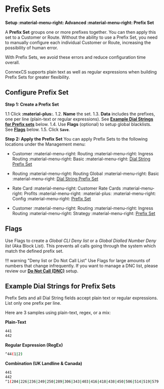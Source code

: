 # Prefix Sets

**Setup :material-menu-right: Advanced :material-menu-right: Prefix Set**

A **Prefix Set** groups one or more prefixes together. You can then apply this set to a Customer or Route. Without the ability to use a Prefix Set, you need to manually configure each individual Customer or Route, increasing the possibility of human error.

With Prefix Sets, we avoid these errors and reduce configuration time overall.

ConnexCS supports plain text as well as regular expressions when building Prefix Sets for greater flexibility.

## Configure Prefix Set

**Step 1: Create a Prefix Set**

1.1 Click **:material-plus:**.
1.2. **Name** the set.
1.3. **Data** includes the prefixes, one per line (plain-text or regular expressions). See [**Example Dial Strings for Prefix sets**](/setup/advanced/prefix-set/#example-dial-strings-for-prefix-sets) below.
1.4. Use **Flags** (optional) to setup global blacklists. See [**Flags**](/setup/advanced/prefix-set/#flags) below.
1.5. Click **`Save`**.

**Step 2: Apply the Prefix Set**
You can apply Prefix Sets to the following locations under the Management menu:

+ Customer :material-menu-right: Routing :material-menu-right: Ingress Routing :material-menu-right: Basic :material-menu-right: [Dial String Prefix Set](https://docs.connexcs.com/customer/routing/#basic)

+ Routing :material-menu-right: Routing Global :material-menu-right: Basic :material-menu-right: [Dial String Prefix Set](https://docs.connexcs.com/global-routing/)

+ Rate Card :material-menu-right: Customer Rate Cards :material-menu-right: Profits :material-menu-right: :material-plus: :material-menu-right: Config :material-menu-right: [Prefix Set](https://docs.connexcs.com/customer-ratecard/#main-tab)

+ Customer :material-menu-right: Routing :material-menu-right: Ingress Routing :material-menu-right: Strategy :material-menu-right: [Prefix Set](https://docs.connexcs.com/customer-ratecard/#main-tab)

## Flags

Use Flags to create a *Global CLI Deny list* or a *Global Dialled Number Deny list* (Aka Block List). This prevents all calls going through the system which match the defined prefix set.

!!! warning "Deny list or Do Not Call List"
    Use Flags for large amounts of numbers that change infrequently. If you want to manage a DNC list, please review our [**Do Not Call (DNC)**](https://docs.connexcs.com/dnc/) setup.

## Example Dial Strings for Prefix Sets

Prefix Sets and all Dial String fields accept plain text or regular expressions. List only one prefix per line.

Here are 3 samples using plain-text, regex, or a mix:

**Plain-Text**

```bash
441
442
```

**Regular Expression (RegEx)**

```bash
^44(1|2)
```

**Combination (UK Landline & Canada)**

```bash
441
442
^1(204|226|236|249|250|289|306|343|403|416|418|438|450|506|514|519|579|581|587|604|613|647|705|709|778|780|807|819|867|902|905)
```

